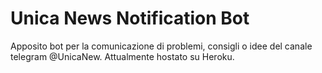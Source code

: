 # Unica News Notification Bot
Apposito bot per la comunicazione di problemi, consigli o idee del canale telegram @UnicaNew.
Attualmente hostato su Heroku.
